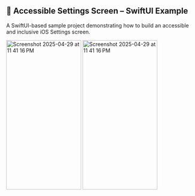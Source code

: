 ## 📱 Accessible Settings Screen – SwiftUI Example
A SwiftUI-based sample project demonstrating how to build an accessible and inclusive iOS Settings screen.

<img width="200" height="400" alt="Screenshot 2025-04-29 at 11 41 16 PM" src="https://github.com/user-attachments/assets/59d3d98a-d814-466e-a0ec-3af4d79d39ae" />
<img width="200" height="400" alt="Screenshot 2025-04-29 at 11 41 16 PM" src="https://github.com/user-attachments/assets/d20078de-471c-4061-8398-b56b29648dbb" />
